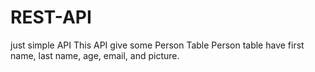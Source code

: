 # REST-API
 just simple API
 This API give some Person Table 
 Person table have first name, last name, age, email, and picture.
